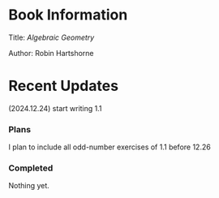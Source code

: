 # Book Information # 

Title: *Algebraic Geometry* 

Author: Robin Hartshorne

# Recent Updates #

(2024.12.24) start writing 1.1

<h3>Plans</h3>

I plan to include all odd-number exercises of 1.1 before 12.26

<h3>Completed</h3>
 
Nothing yet.